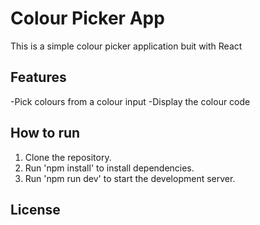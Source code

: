 # Colour Picker App
This is a simple colour picker application buit with React

## Features
-Pick colours from a colour input
-Display the colour code

## How to run
1. Clone the repository.
2. Run 'npm install' to install dependencies.
3. Run 'npm run dev' to start the development server.

## License